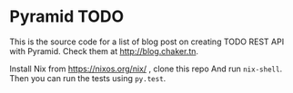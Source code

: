 # Pyramid TODO

This is the source code for a list of blog post on creating TODO REST API with
Pyramid. Check them at http://blog.chaker.tn.

Install Nix from https://nixos.org/nix/ , clone this repo And run `nix-shell`.
Then you can run the tests using `py.test`.

